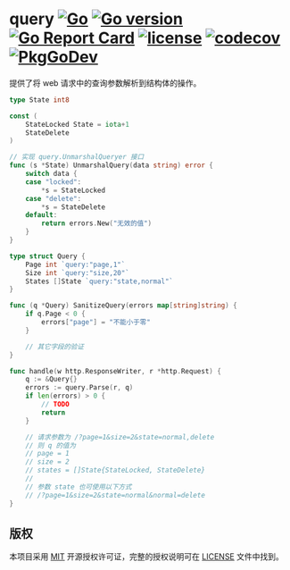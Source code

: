 query
[![Go](https://github.com/issue9/query/workflows/Go/badge.svg)](https://github.com/issue9/query/actions?query=workflow%3AGo)
[![Go version](https://img.shields.io/badge/Go-1.13-brightgreen.svg?style=flat)](https://golang.org)
[![Go Report Card](https://goreportcard.com/badge/github.com/issue9/query)](https://goreportcard.com/report/github.com/issue9/query)
[![license](https://img.shields.io/badge/license-MIT-brightgreen.svg?style=flat)](https://opensource.org/licenses/MIT)
[![codecov](https://codecov.io/gh/issue9/query/branch/master/graph/badge.svg)](https://codecov.io/gh/issue9/query)
[![PkgGoDev](https://pkg.go.dev/badge/github.com/issue9/query)](https://pkg.go.dev/github.com/issue9/query)
======

提供了将 web 请求中的查询参数解析到结构体的操作。

```go
type State int8

const (
    StateLocked State = iota+1
    StateDelete
)

// 实现 query.UnmarshalQueryer 接口
func (s *State) UnmarshalQuery(data string) error {
    switch data {
    case "locked":
        *s = StateLocked
    case "delete":
        *s = StateDelete
    default:
        return errors.New("无效的值")
    }
}

type struct Query {
    Page int `query:"page,1"`
    Size int `query:"size,20"`
    States []State `query:"state,normal"`
}

func (q *Query) SanitizeQuery(errors map[string]string) {
    if q.Page < 0 {
        errors["page"] = "不能小于零"
    }

    // 其它字段的验证
}

func handle(w http.ResponseWriter, r *http.Request) {
    q := &Query{}
    errors := query.Parse(r, q)
    if len(errors) > 0 {
        // TODO
        return
    }

    // 请求参数为 /?page=1&size=2&state=normal,delete
    // 则 q 的值为
    // page = 1
    // size = 2
    // states = []State{StateLocked, StateDelete}
    //
    // 参数 state 也可使用以下方式
    // /?page=1&size=2&state=normal&normal=delete
}
```

版权
----

本项目采用 [MIT](https://opensource.org/licenses/MIT) 开源授权许可证，完整的授权说明可在 [LICENSE](LICENSE) 文件中找到。
